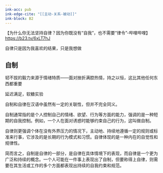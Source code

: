 ```yaml
---
ink-acc: pub
ink-edge-cite: "[[主动-关系-被动]]"
ink-block: B2
---
```


【为什么你无法坚持自律？因为你既没有“自我”，也不需要“律令”-哔哩哔哩】 <https://b23.tv/6xLT7hJ>

自律只是因为我喜欢的结果，只是我想做


## 自制

韧不拔的毅力来源于情绪特质——面对挫折满腔热情，持之以恒，这比其他任何东西都重要

延迟满足，软糖实验

自制和自律在汉语中虽然有一定的关联性，但并不完全同义。

自制通常指的是个人控制自己的情绪、欲望、行为等方面的能力，强调的是一种短期的自我控制。例如，一个人在面对诱惑时能够约束自己的行为，这叫做自制。

自律则更强调个体在没有外界压力的情况下，主动地、持续地遵循一定的规则或标准来行事，它涉及的是长期的行为模式和习惯。自律体现的是一种内在的自觉性和规律性。

简而言之，自制是自律的一部分，是自律在具体情境下的表现，而自律是一个更为广泛和持续的概念。一个人可能在一件事上表现出了自制，但要称得上自律，则需要在其生活或工作的多个方面都表现出持续的自我约束和规范。